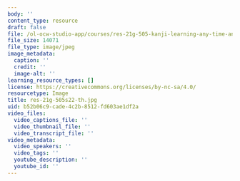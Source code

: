 ```yaml
---
body: ''
content_type: resource
draft: false
file: /ol-ocw-studio-app/courses/res-21g-505-kanji-learning-any-time-any-place-for-japanese-v-spring-2022/res-21g-505s22-th.jpg
file_size: 14071
file_type: image/jpeg
image_metadata:
  caption: ''
  credit: ''
  image-alt: ''
learning_resource_types: []
license: https://creativecommons.org/licenses/by-nc-sa/4.0/
resourcetype: Image
title: res-21g-505s22-th.jpg
uid: b52b06c9-cade-4c2b-8512-fd603ae1df2a
video_files:
  video_captions_file: ''
  video_thumbnail_file: ''
  video_transcript_file: ''
video_metadata:
  video_speakers: ''
  video_tags: ''
  youtube_description: ''
  youtube_id: ''
---
```

